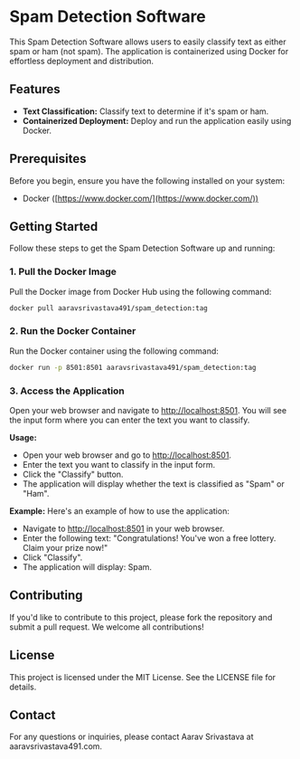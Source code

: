 # Spam Detection Software

This Spam Detection Software allows users to easily classify text as either spam or ham (not spam). The application is containerized using Docker for effortless deployment and distribution.

## Features

- **Text Classification:** Classify text to determine if it's spam or ham.
- **Containerized Deployment:** Deploy and run the application easily using Docker.

## Prerequisites

Before you begin, ensure you have the following installed on your system:

- Docker ([https://www.docker.com/](https://www.docker.com/))

## Getting Started

Follow these steps to get the Spam Detection Software up and running:

### 1. Pull the Docker Image

Pull the Docker image from Docker Hub using the following command:

```sh
docker pull aaravsrivastava491/spam_detection:tag
```
### 2. Run the Docker Container

Run the Docker container using the following command:

```bash
docker run -p 8501:8501 aaravsrivastava491/spam_detection:tag
```
### 3. Access the Application

Open your web browser and navigate to [http://localhost:8501](http://localhost:8501). You will see the input form where you can enter the text you want to classify.

**Usage:**
- Open your web browser and go to [http://localhost:8501](http://localhost:8501).
- Enter the text you want to classify in the input form.
- Click the "Classify" button.
- The application will display whether the text is classified as "Spam" or "Ham".

**Example:**
Here's an example of how to use the application:
- Navigate to [http://localhost:8501](http://localhost:8501) in your web browser.
- Enter the following text: "Congratulations! You've won a free lottery. Claim your prize now!"
- Click "Classify".
- The application will display: Spam.

## Contributing

If you'd like to contribute to this project, please fork the repository and submit a pull request. We welcome all contributions!

## License

This project is licensed under the MIT License. See the LICENSE file for details.

## Contact

For any questions or inquiries, please contact Aarav Srivastava at aaravsrivastava491.com.
